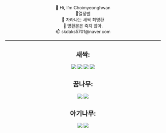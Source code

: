  <div align=center>
 👋 Hi, I’m Choimyeonghwan<br>
 👀열정맨<br>
 🌱 자라나는 새싹 최명환<br>
 💞️ 명환몬은 죽지 않아. <br>
 📫 skdaks5701@naver.com<br>
</div>
<hr>
<div align=center>
<h2>새싹:</h2><img src="https://img.shields.io/badge/Python-3776AB?style=for-the-badge&logo=Python&logoColor=white">
 <img src="https://img.shields.io/badge/SpringBoot-6DB33F?style=for-the-badge&logo=SpringBoot&logoColor=white"> 
 <img src="https://img.shields.io/badge/R-276DC3?style=for-the-badge&logo=R&logoColor=white">
 <img src="https://img.shields.io/badge/JavaScript-FFFF33?style=for-the-badge&logo=JavaScript&logoColor=white">
 </div>
 <div align=center>
 <h2> 꿈나무:</h2>
 <img src="https://img.shields.io/badge/Python-3776AB?style=for-the-badge&logo=Python&logoColor=white">
  <img src="https://img.shields.io/badge/CSS3-1572B6?style=for-the-badge&logo=CSS3&logoColor=white">
 </div>
 <div align=center>
  <h2> 아기나무:</h2><img src="https://img.shields.io/badge/Django-092E20?style=for-the-badge&logo=Django&logoColor=white"> 
  <img src="https://img.shields.io/badge/HTML5-E34F26?style=for-the-badge&logo=HTML5&logoColor=white">
 </div>









